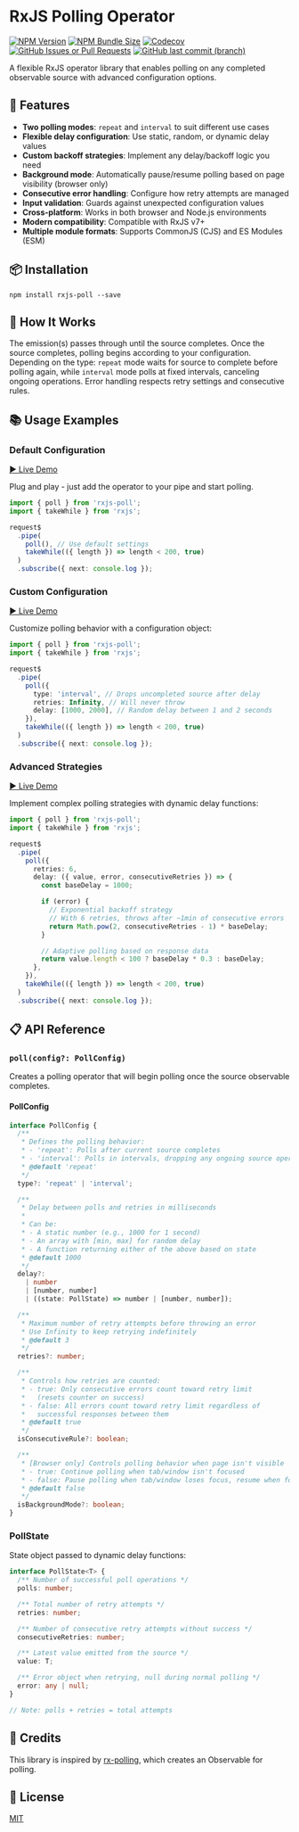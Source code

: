 # RxJS Polling Operator

<a href="https://www.npmjs.com/package/rxjs-poll" target="_blank" rel="noopener noreferrer nofollow"><img alt="NPM Version" src="https://img.shields.io/npm/v/rxjs-poll"></a>
<a href="https://bundlephobia.com/package/rxjs-poll@latest" target="_blank" rel="noopener noreferrer nofollow"><img alt="NPM Bundle Size" src="https://img.shields.io/bundlephobia/minzip/rxjs-poll?label=gzip"></a>
<a href="https://github.com/mmustra/rxjs-poll/tree/main/tests" target="_blank" rel="noopener noreferrer nofollow"><img alt="Codecov" src="https://img.shields.io/codecov/c/gh/mmustra/rxjs-poll?token=H9R97BLFQI"></a>
<a href="https://github.com/mmustra/rxjs-poll/issues" target="_blank" rel="noopener noreferrer nofollow"><img alt="GitHub Issues or Pull Requests" src="https://img.shields.io/github/issues/mmustra/rxjs-poll"></a>
<a href="https://github.com/mmustra/rxjs-poll/commits/main" target="_blank" rel="noopener noreferrer nofollow"><img alt="GitHub last commit (branch)" src="https://img.shields.io/github/last-commit/mmustra/rxjs-poll/main?label=activity"></a>

A flexible RxJS operator library that enables polling on any completed observable source with advanced configuration options.

## 🌟 Features

- **Two polling modes**: `repeat` and `interval` to suit different use cases
- **Flexible delay configuration**: Use static, random, or dynamic delay values
- **Custom backoff strategies**: Implement any delay/backoff logic you need
- **Background mode**: Automatically pause/resume polling based on page visibility (browser only)
- **Consecutive error handling**: Configure how retry attempts are managed
- **Input validation**: Guards against unexpected configuration values
- **Cross-platform**: Works in both browser and Node.js environments
- **Modern compatibility**: Compatible with RxJS v7+
- **Multiple module formats**: Supports CommonJS (CJS) and ES Modules (ESM)

## 📦 Installation

```shell
npm install rxjs-poll --save
```

## 🔄 How It Works

The emission(s) passes through until the source completes. Once the source completes, polling begins according to your configuration. Depending on the type: `repeat` mode waits for source to complete before polling again, while `interval` mode polls at fixed intervals, canceling ongoing operations. Error handling respects retry settings and consecutive rules.

## 📚 Usage Examples

### Default Configuration

[▶️ Live Demo](https://stackblitz.com/edit/rxjs-6nrm8l?devToolsHeight=100&file=index.ts)

Plug and play - just add the operator to your pipe and start polling.

```typescript
import { poll } from 'rxjs-poll';
import { takeWhile } from 'rxjs';

request$
  .pipe(
    poll(), // Use default settings
    takeWhile(({ length }) => length < 200, true)
  )
  .subscribe({ next: console.log });
```

### Custom Configuration

[▶️ Live Demo](https://stackblitz.com/edit/rxjs-obywba?devToolsHeight=100&file=index.ts)

Customize polling behavior with a configuration object:

```typescript
import { poll } from 'rxjs-poll';
import { takeWhile } from 'rxjs';

request$
  .pipe(
    poll({
      type: 'interval', // Drops uncompleted source after delay
      retries: Infinity, // Will never throw
      delay: [1000, 2000], // Random delay between 1 and 2 seconds
    }),
    takeWhile(({ length }) => length < 200, true)
  )
  .subscribe({ next: console.log });
```

### Advanced Strategies

[▶️ Live Demo](https://stackblitz.com/edit/rxjs-awthuj?devtoolsheight=100&file=index.ts)

Implement complex polling strategies with dynamic delay functions:

```typescript
import { poll } from 'rxjs-poll';
import { takeWhile } from 'rxjs';

request$
  .pipe(
    poll({
      retries: 6,
      delay: ({ value, error, consecutiveRetries }) => {
        const baseDelay = 1000;

        if (error) {
          // Exponential backoff strategy
          // With 6 retries, throws after ~1min of consecutive errors
          return Math.pow(2, consecutiveRetries - 1) * baseDelay;
        }

        // Adaptive polling based on response data
        return value.length < 100 ? baseDelay * 0.3 : baseDelay;
      },
    }),
    takeWhile(({ length }) => length < 200, true)
  )
  .subscribe({ next: console.log });
```

## 📋 API Reference

### `poll(config?: PollConfig)`

Creates a polling operator that will begin polling once the source observable completes.

#### PollConfig

```typescript
interface PollConfig {
  /**
   * Defines the polling behavior:
   * - 'repeat': Polls after current source completes
   * - 'interval': Polls in intervals, dropping any ongoing source operations
   * @default 'repeat'
   */
  type?: 'repeat' | 'interval';

  /**
   * Delay between polls and retries in milliseconds
   *
   * Can be:
   * - A static number (e.g., 1000 for 1 second)
   * - An array with [min, max] for random delay
   * - A function returning either of the above based on state
   * @default 1000
   */
  delay?:
    | number
    | [number, number]
    | ((state: PollState) => number | [number, number]);

  /**
   * Maximum number of retry attempts before throwing an error
   * Use Infinity to keep retrying indefinitely
   * @default 3
   */
  retries?: number;

  /**
   * Controls how retries are counted:
   * - true: Only consecutive errors count toward retry limit
   *   (resets counter on success)
   * - false: All errors count toward retry limit regardless of
   *   successful responses between them
   * @default true
   */
  isConsecutiveRule?: boolean;

  /**
   * [Browser only] Controls polling behavior when page isn't visible
   * - true: Continue polling when tab/window isn't focused
   * - false: Pause polling when tab/window loses focus, resume when focus returns
   * @default false
   */
  isBackgroundMode?: boolean;
}
```

### PollState

State object passed to dynamic delay functions:

```typescript
interface PollState<T> {
  /** Number of successful poll operations */
  polls: number;

  /** Total number of retry attempts */
  retries: number;

  /** Number of consecutive retry attempts without success */
  consecutiveRetries: number;

  /** Latest value emitted from the source */
  value: T;

  /** Error object when retrying, null during normal polling */
  error: any | null;
}

// Note: polls + retries = total attempts
```

## 🙌 Credits

This library is inspired by [rx-polling](https://github.com/jiayihu/rx-polling), which creates an Observable for polling.

## 📄 License

[MIT](LICENSE)

